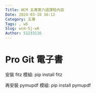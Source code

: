 ```yaml
---
Title: WCM 五專第六週課程內容
Date: 2024-03-18 16:12
Category: 五專
Tags: , w6
Slug: wcm-5j-w6
Author: 51233116
---
```

<!-- PELICAN_END_SUMMARY -->
# Pro Git 電子書

安裝 fitz 模組: pip install fitz

再安裝 pymupdf 模組: pip install pymupdf
